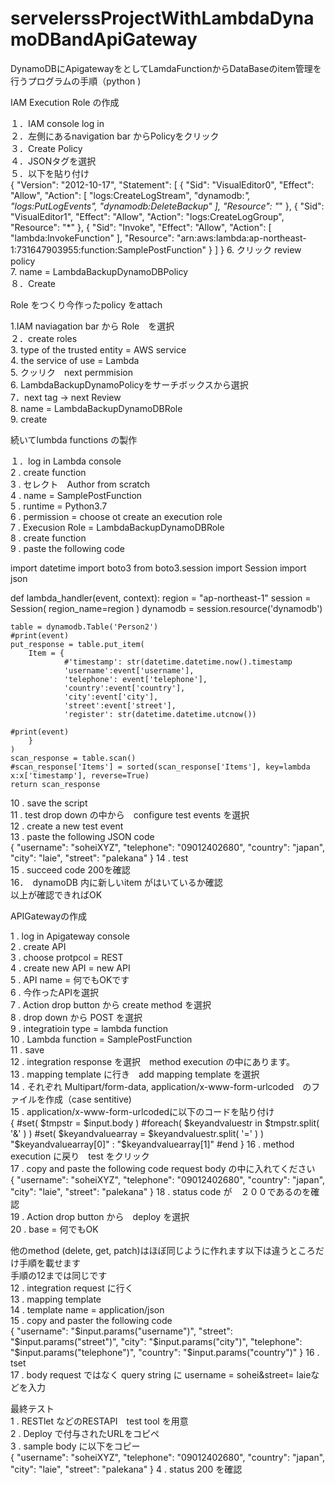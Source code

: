 # servelerssProjectWithLambdaDynamoDBandApiGateway
DynamoDBにApigatewayをとしてLamdaFunctionからDataBaseのitem管理を行うプログラムの手順（python )

IAM Execution Role の作成

１．IAM console log in<br>
２．左側にあるnavigation bar からPolicyをクリック<br>
３．Create Policy<br>
４．JSONタグを選択<br>
５．以下を貼り付け<br>
{
    "Version": "2012-10-17",
    "Statement": [
        {
            "Sid": "VisualEditor0",
            "Effect": "Allow",
            "Action": [
                "logs:CreateLogStream",
                "dynamodb:*",
                "logs:PutLogEvents",
                "dynamodb:DeleteBackup"
            ],
            "Resource": "*"
        },
        {
            "Sid": "VisualEditor1",
            "Effect": "Allow",
            "Action": "logs:CreateLogGroup",
            "Resource": "*"
        },
        {
            "Sid": "Invoke",
            "Effect": "Allow",
            "Action": [
                "lambda:InvokeFunction"
            ],
            "Resource": "arn:aws:lambda:ap-northeast-1:731647903955:function:SamplePostFunction"
        }
    ]
}
6. クリック review policy<br>
7. name = LambdaBackupDynamoDBPolicy<br>
８．Create<br>

Role をつくり今作ったpolicy をattach<br>

1.IAM naviagation bar から Role　を選択<br>
２．create roles <br>
3. type of the trusted entity = AWS service<br>
4. the service of use = Lambda<br>
5. クッリク　next permmision <br>
6. LambdaBackupDynamoPolicyをサーチボックスから選択<br>
7．next tag -> next Review<br>
8. name = LambdaBackupDynamoDBRole<br>
9. create <br>

続いてlumbda functions の製作<br>

１．log in Lambda console <br>
2 . create function<br>
3 . セレクト　Author from scratch<br> 
4 . name = SamplePostFunction <br>
5 . runtime = Python3.7<br>
6 . permission = choose ot create an execution role<br>
7 . Execusion Role = LambdaBackupDynamoDBRole<br>
8 . create function <br>
9 . paste the following code<br> 

import datetime
import boto3
from boto3.session import Session
import json

def lambda_handler(event, context):
    region = "ap-northeast-1"
    session = Session(
        region_name=region
    )
    dynamodb = session.resource('dynamodb')
    

    table = dynamodb.Table('Person2')
    #print(event)
    put_response = table.put_item(
        Item = {
                #'timestamp': str(datetime.datetime.now().timestamp
                'username':event['username'],
                'telephone': event['telephone'],
                'country':event['country'],
                'city':event['city'],
                'street':event['street'],
                'register': str(datetime.datetime.utcnow())
                
    #print(event)
        }
    )
    scan_response = table.scan()
    #scan_response['Items'] = sorted(scan_response['Items'], key=lambda x:x['timestamp'], reverse=True)
    return scan_response

10 . save the script <br>
11 . test drop down の中から　configure test events を選択<br>
12 . create a new test event <br>
13 . paste the following JSON code<br> 
{
  "username": "soheiXYZ",
  "telephone": "09012402680",
  "country": "japan",
  "city": "laie",
  "street": "palekana"
}
14 . test <br>
15 . succeed code 200を確認<br>
16．　dynamoDB 内に新しいitem がはいているか確認<br>
以上が確認できればOK<br>

APIGatewayの作成<br>

1 . log in Apigateway console<br> 
2 . create API<br>
3 . choose protpcol = REST<br>
4 . create new API = new API<br>
5 . API name = 何でもOKです<br>
6 . 今作ったAPIを選択<br>
7 . Action drop button から create method を選択<br>
8 . drop down から POST を選択<br>
9 . integratioin type = lambda function<br> 
10 . Lambda function = SamplePostFunction<br>
11 . save <br>
12 . integration response を選択　method execution の中にあります。<br>
13 . mapping template に行き　add mapping template を選択<br>
14 . それぞれ Multipart/form-data, application/x-www-form-urlcoded　のファイルを作成（case sentitive)<br>
15 . application/x-www-form-urlcodedに以下のコードを貼り付け<br>
{
#set( $tmpstr = $input.body )
#foreach( $keyandvaluestr in $tmpstr.split( '&' ) )
#set( $keyandvaluearray = $keyandvaluestr.split( '=' ) )
        "$keyandvaluearray[0]" : "$keyandvaluearray[1]"
#end
}
16 . method execution に戻り　test をクリック<br>
17 . copy and paste the following code request body の中に入れてください<br>
{
  "username": "soheiXYZ",
  "telephone": "09012402680",
  "country": "japan",
  "city": "laie",
  "street": "palekana"
}
18 . status code が　２００であるのを確認<br>
19 . Action drop button から　deploy を選択<br>
20 . base = 何でもOK<br>

他のmethod (delete, get, patch)はほぼ同じように作れます以下は違うところだけ手順を載せます<br>
手順の12までは同じです<br>
12 . integration request に行く<br>
13 . mapping template <br>
14 . template name = application/json<br>
15 . copy and paster the following code <br>
{
    "username": "$input.params("username")",
    "street":  "$input.params("street")",
    "city": "$input.params("city")",
    "telephone": "$input.params("telephone")",
    "country": "$input.params("country")"
}
16 . tset <br>
17 . body request ではなく query string に username = sohei&street= laieなどを入力<br>

最終テスト<br>
1 . RESTlet などのRESTAPI　test tool を用意<br>
2 . Deploy で付与されたURLをコピペ<br>
3 . sample body に以下をコピー<br>
{
  "username": "soheiXYZ",
  "telephone": "09012402680",
  "country": "japan",
  "city": "laie",
  "street": "palekana"
}
4 . status 200 を確認<br>





